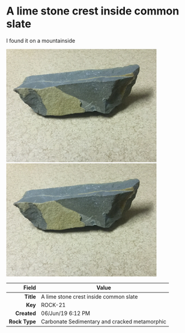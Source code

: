# A lime stone crest inside common slate
I found it on a mountainside




<img height="300px" src="10031.jpg"/>
<img height="300px" src="10098.jpg"/>

|       Field | Value                   |
|------------:|-------------------------|
|   **Title** | A lime stone crest inside common slate |
|     **Key** | ROCK-21 |
| **Created** | 06/Jun/19 6:12 PM |
| **Rock Type** | Carbonate Sedimentary and cracked metamorphic |

        